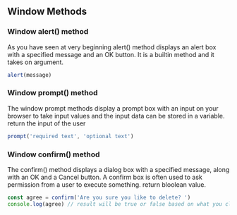 ## Window Methods

### Window alert() method

As you have seen at very beginning alert() method displays an alert box with a specified message and an OK button. It is a builtin method and it takes on argument.


```js
alert(message)
```

### Window prompt() method

The window prompt methods display a prompt box with an input on your browser to take input values and the input data can be stored in a variable.
return the input of the user

```js
prompt('required text', 'optional text')
```

### Window confirm() method

The confirm() method displays a dialog box with a specified message, along with an OK and a Cancel button.
A confirm box is often used to ask permission from a user to execute something.
return bloolean value.

```js
const agree = confirm('Are you sure you like to delete? ')
console.log(agree) // result will be true or false based on what you click on the dialog box
```

